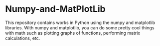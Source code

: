 # Numpy-and-MatPlotLib
This repository contains works in Python using the numpy and matplotlib libraries.  With numpy and matplotlib, you can do some pretty cool things with math such as plotting graphs of functions, performing matrix calculations, etc.

